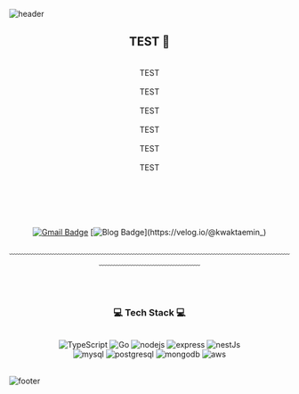 ![header](https://capsule-render.vercel.app/api?type=waving&&color=gradient&height=100&section=header&fontSize=90)

<div align = "center">

<!-- ## 성장하는 백엔드 개발자 🚀 -->
## TEST 🚀

<!-- <br/>
안녕하세요 2년차 백엔드 개발자 곽태민입니다.<br/><br/>
개발은 끝이 없다고 생각하며, 항상 디깅을하고<br/><br/>
어떻게 해야 서버를 더욱 더 좋은 성능을 갖을 수 있을지 고민을하는 태도를 가지고 있습니다.<br/><br/>
매번 성장을 위해 프레임워크에 대한 이해와 실제로 미니 프로젝트나<br/><br/>
실제 운영되는 서비스에 적용하여 코드나 성능 개선을 이뤄내고 있습니다.<br/><br/>
초심을 잃지 않고 항상 디깅을 갖는 그런 개발자가 되려고 노력하고 있습니다.<br/><br/>
<br/>
<br/>
<br/><br/> -->

<br/>
TEST<br/><br/>
TEST<br/><br/>
TEST<br/><br/>
TEST<br/><br/>
TEST<br/><br/>
TEST<br/><br/>
<br/>
<br/>
<br/><br/>

[![Gmail Badge](https://img.shields.io/badge/Gmail-d14836?style=flat-square&logo=Gmail&logoColor=white&link=mailto:kwaktaemin98@gmail.com)](mailto:kwaktaemin98@gmail.com)
[![Blog Badge](http://img.shields.io/badge/-Blog-green?style=flat-square&logo=velog&link=https://velog.io/@kwaktaemin_)](https://velog.io/@kwaktaemin_)

﹏﹏﹏﹏﹏﹏﹏﹏﹏﹏﹏﹏﹏﹏﹏﹏﹏﹏﹏﹏﹏﹏﹏﹏﹏﹏﹏﹏﹏﹏﹏﹏﹏﹏﹏﹏﹏﹏﹏﹏﹏﹏﹏﹏﹏﹏﹏﹏﹏

<br/><br/>

<h3>💻 Tech Stack 💻</h3>
 
<br/>
<img alt="TypeScript" src ="https://img.shields.io/badge/-TypeScript-3178C6?logo=Typescript&logoColor=white&style=for-the-badge"/>
<img alt="Go" src="https://img.shields.io/badge/-Go-00ADD8?style=for-the-badge&logo=go&logoColor=white"/>
<img alt="nodejs" src ="https://img.shields.io/badge/-Node.js-339933?logo=node.js&logoColor=white&style=for-the-badge"/>
<img alt="express" src="https://img.shields.io/badge/-express-000000?style=for-the-badge&logo=express&logoColor=white"/>
<img alt="nestJs" src="https://img.shields.io/badge/-nestjs-E0234E?style=for-the-badge&logo=nestjs&logoColor=white"/>
<br/>
<img alt="mysql" src="https://img.shields.io/badge/mysql-4479A1?style=for-the-badge&logo=mysql&logoColor=white">
<img alt="postgresql" src="https://img.shields.io/badge/postgresql-4169E1?style=for-the-badge&logo=postgresql&logoColor=white">
<img alt="mongodb" src ="https://img.shields.io/badge/-MongoDB-47A248?logo=mongoDB&logoColor=white&style=for-the-badge"/>
<img alt="aws" src="https://img.shields.io/badge/-Amazon-232F3E?logo=Amazon&logoColor=white&style=for-the-badge"/>
</div>

<br/>

![footer](https://capsule-render.vercel.app/api?type=waving&&color=gradient&height=100&section=footer&fontSize=90)
